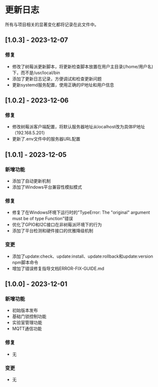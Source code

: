 # 更新日志

所有与项目相关的显著变化都将记录在此文件中。

## [1.0.3] - 2023-12-07

### 修复

- 修改了树莓派更新脚本，将更新检查脚本放置在用户主目录(/home/用户名)下，而不是/usr/local/bin
- 添加了更新日志记录，方便调试和检查更新问题
- 更新systemd服务配置，使用正确的IP地址和用户信息

## [1.0.2] - 2023-12-06

### 修复

- 修改树莓派客户端配置，将默认服务器地址从localhost改为具体IP地址（192.168.5.201）
- 更新了.env文件中的服务器URL配置

## [1.0.1] - 2023-12-05

### 新增功能

- 添加了自动更新机制
- 添加了Windows平台兼容性模拟模式

### 修复

- 修复了在Windows环境下运行时的"TypeError: The "original" argument must be of type Function"错误
- 优化了GPIO和I2C接口在非树莓派环境下的行为
- 添加了平台检测和硬件接口的优雅降级机制

### 变更

- 添加了update:check、update:install、update:rollback和update:version npm脚本命令
- 增加了错误修复指导文档ERROR-FIX-GUIDE.md

## [1.0.0] - 2023-12-01

### 新增功能

- 初始版本发布
- 基础门锁控制功能
- 实验室管理功能
- MQTT通信功能

### 修复

- 无

### 变更

- 无 
